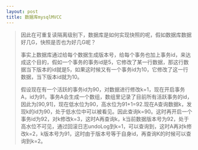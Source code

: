 ```yaml
---
layout: post
title: 数据库mysqlMVCC
---
```


> 因此在可重复读隔离级别下，数据库是如何实现快照的呢，假如数据库数据好几G，快照是否也为好几G呢？
>
> 事实上数据库通过给每个数据生成版本号，给每个事务也加上事务id，来达成这个目的，假如一个事务的事务id是5，它修改了某一行数据，那这行数据当下版本的id就是5，如果这时候又有一个事务id为10，它修改了这一行数据，当下版本id就为10。
>
> 假设现在有一个活跃的事务id为90，对数据进行修改k=1，现在开启事务A，id为91，事务A会生成一个数组，数组里记录了目前所有活跃事务的id，因此为[90,91]，现在低水位为90，高水位为91+1=92.现在A查询数据k，发现k的id为90，处于低水位中可以被看见。因此查询k=90。这时再开启一个事务id为92，对k修改k=3，这时A再查询k，k当前数据版本号为92，处于高水位不可见，通过回滚日志undoLog到k=1，可以查询到，这时A再对k修改k=2，k版本号为91，这时由于版本号等于自身id，再查询K的时候可以查询到k=2。